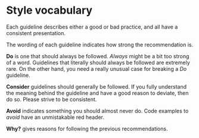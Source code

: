 # Style vocabulary

Each guideline describes either a good or bad practice, and all have a consistent presentation.

The wording of each guideline indicates how strong the recommendation is.

**Do** is one that should always be followed.
_Always_ might be a bit too strong of a word.
Guidelines that literally should always be followed are extremely rare.
On the other hand, you need a really unusual case for breaking a *Do* guideline.

**Consider** guidelines should generally be followed.
If you fully understand the meaning behind the guideline and have a good reason to deviate, then do so. Please strive to be consistent.

**Avoid** indicates something you should almost never do. Code examples to *avoid* have an unmistakable red header.

**Why?** gives reasons for following the previous recommendations.